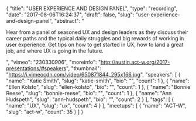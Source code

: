 {
  "title": "USER EXPERIENCE AND DESIGN PANEL",
  "type": "recording",
  "date": "2017-08-06T16:24:37",
  "draft": false,
  "slug": "user-experience-and-design-panel",
  "abstract": "<p>Hear from a panel of seasoned UX and design leaders as they discuss their career paths and the typical daily struggles and big rewards of working in user experience. Get tips on how to get started in UX, how to land a great job, and where UX is going in the future.</p>",
  "vimeo": "230330906",
  "moreinfo": "http://austin.act-w.org/2017-presentations/#speakers",
  "thumbnail": "https://i.vimeocdn.com/video/650871844_295x166.jpg",
  "speakers": [
    {
      "name": "Katie Smith",
      "slug": "katie-smith",
      "bio": "",
      "count": 1
    },
    {
      "name": "Ellen Kolsto",
      "slug": "ellen-kolsto",
      "bio": "",
      "count": 1
    },
    {
      "name": "Bonnie Reese",
      "slug": "bonnie-reese",
      "bio": "",
      "count": 1
    },
    {
      "name": "Ann Hudspeth",
      "slug": "ann-hudspeth",
      "bio": "",
      "count": 2
    }
  ],
  "tags": [
    {
      "name": "UX",
      "slug": "ux",
      "count": 4
    }
  ],
  "meetups": [
    {
      "name": "ACT-W",
      "slug": "act-w",
      "count": 35
    }
  ]
}